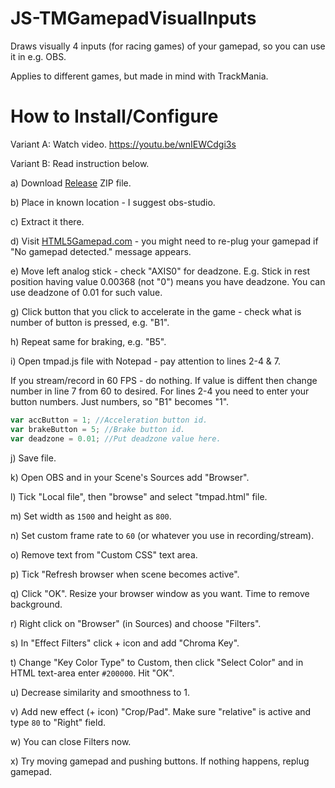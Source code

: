 # JS-TMGamepadVisualInputs
Draws visually 4 inputs (for racing games) of your gamepad, so you can use it in e.g. OBS.

Applies to different games, but made in mind with TrackMania.

# How to Install/Configure
Variant A: Watch video.
https://youtu.be/wnIEWCdgi3s

Variant B: Read instruction below.

a) Download [Release](https://github.com/Beridok/JS-TMGamepadVisualInputs/releases/latest) ZIP file.

b) Place in known location - I suggest obs-studio.

c) Extract it there.

d) Visit [HTML5Gamepad.com](https://html5gamepad.com/) - you might need to re-plug your gamepad if "No gamepad detected." message appears.

e) Move left analog stick - check "AXIS0" for deadzone. E.g. Stick in rest position having value 0.00368 (not "0") means you have deadzone. You can use deadzone of 0.01 for such value.

g) Click button that you click to accelerate in the game - check what is number of button is pressed, e.g. "B1".

h) Repeat same for braking, e.g. "B5".

i) Open tmpad.js file with Notepad - pay attention to lines 2-4 & 7.

If you stream/record in 60 FPS - do nothing. If value is diffent then change number in line 7 from 60 to desired.
For lines 2-4 you need to enter your button numbers. Just numbers, so "B1" becomes "1".
```javascript
var accButton = 1; //Acceleration button id.
var brakeButton = 5; //Brake button id.    
var deadzone = 0.01; //Put deadzone value here.
```

j) Save file.

k) Open OBS and in your Scene's Sources add "Browser".

l) Tick "Local file", then "browse" and select "tmpad.html" file.

m) Set width as `1500` and height as `800`.

n) Set custom frame rate to `60` (or whatever you use in recording/stream).

o) Remove text from "Custom CSS" text area.

p) Tick "Refresh browser when scene becomes active".

q) Click "OK". Resize your browser window as you want. Time to remove background.

r) Right click on "Browser" (in Sources) and choose "Filters".

s) In "Effect Filters" click + icon and add "Chroma Key".

t) Change "Key Color Type" to Custom, then click "Select Color" and in HTML text-area enter `#200000`. Hit "OK".

u) Decrease similarity and smoothness to 1.

v) Add new effect (+ icon) "Crop/Pad". Make sure "relative" is active and type `80` to "Right" field.

w) You can close Filters now.

x) Try moving gamepad and pushing buttons. If nothing happens, replug gamepad.


